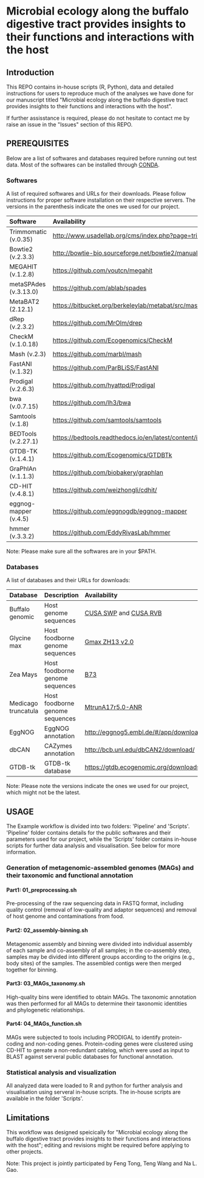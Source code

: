 # Microbial ecology along the buffalo digestive tract provides insights to their functions and interactions with the host

## Introduction

This REPO contains in-house scripts (R, Python), data and detailed instructions for users to reproduce much of the analyses we have done for our manuscript titled "Microbial ecology along the buffalo digestive tract provides insights to their functions and interactions with the host".

If further assisstance is required, please do not hesitate to contact me by raise an issue in the "Issues" section of this REPO.

## PREREQUISITES

Below are a list of softwares and databases required before running out test data. Most of the softwares can be installed through [CONDA](https://www.anaconda.com/products/individual).

### Softwares

A list of required softwares and URLs for their downloads. Please follow instructions for proper software installation on their respective servers. The versions in the parenthesis indicate the ones we used for our project.

|Software|Availability|
|:--------|:-----------|
|Trimmomatic (v.0.35)|http://www.usadellab.org/cms/index.php?page=trimmomatic|
|Bowtie2 (v.2.3.3)|http://bowtie-bio.sourceforge.net/bowtie2/manual.shtml|
|MEGAHIT (v.1.2.8)|https://github.com/voutcn/megahit|
|metaSPAdes (v.3.13.0)|https://github.com/ablab/spades|
|MetaBAT2 (2.12.1)|https://bitbucket.org/berkeleylab/metabat/src/master/|
|dRep (v.2.3.2)|https://github.com/MrOlm/drep|
|CheckM (v.1.0.18)|https://github.com/Ecogenomics/CheckM|
|Mash (v.2.3)|https://github.com/marbl/mash|
|FastANI (v.1.32)|https://github.com/ParBLiSS/FastANI|
|Prodigal (v.2.6.3)|https://github.com/hyattpd/Prodigal|
|bwa (v.0.7.15)|https://github.com/lh3/bwa|
|Samtools (v.1.8)|https://github.com/samtools/samtools|
|BEDTools (v.2.27.1)|https://bedtools.readthedocs.io/en/latest/content/installation.html|
|GTDB-TK (v.1.4.1)|https://github.com/Ecogenomics/GTDBTk|
|GraPhlAn (v.1.1.3)|https://github.com/biobakery/graphlan|
|CD-HIT (v.4.8.1)|https://github.com/weizhongli/cdhit/|
|eggnog-mapper (v.4.5)|https://github.com/eggnogdb/eggnog-mapper|
|hmmer (v.3.3.2)|https://github.com/EddyRivasLab/hmmer|

Note: Please make sure all the softwares are in your $PATH.

### Databases

A list of databases and their URLs for downloads:

|Database|Description|Availability|
|:--------|:-----------|:------------|
|Buffalo genomic|Host genome sequences|[CUSA SWP](https://bigd.big.ac.cn/gwh/Assembly/262/show) and [CUSA RVB](https://bigd.big.ac.cn/gwh/Assembly/261/show)|
|Glycine max|Host foodborne genome sequences|[Gmax ZH13 v2.0](https://bigd.big.ac.cn/gwh/Assembly/652/show)|
|Zea Mays|Host foodborne genome sequences|[B73](https://www.ncbi.nlm.nih.gov/nuccore/LPUQ00000000)|
|Medicago truncatula|Host foodborne genome sequences|[MtrunA17r5.0-ANR](https://www.ncbi.nlm.nih.gov/assembly/GCF_003473485.1/)|
|EggNOG|EggNOG annotation|http://eggnog5.embl.de/#/app/downloads|
|dbCAN|CAZymes annotation|http://bcb.unl.edu/dbCAN2/download/|
|GTDB-tk|GTDB-tk database|https://gtdb.ecogenomic.org/downloads|

Note: Please note the versions indicate the ones we used for our project, which might not be the latest.

## USAGE

The Example workflow is divided into two folders: 'Pipeline' and 'Scripts'. 'Pipeline' folder contains details for the public softwares and their parameters used for our project, while the 'Scripts' folder contains in-house scripts for further data analysis and visualisation. See below for more information.

### Generation of metagenomic-assembled genomes (MAGs) and their taxonomic and functional annotation

#### Part1: 01_preprocessing.sh

Pre-processing of the raw sequencing data in FASTQ format, including quality control (removal of low-quality and adaptor sequences) and removal of host genome and contaminations from food.

#### Part2: 02_assembly-binning.sh

Metagenomic assembly and binning were divided into individual assembly of each sample and co-assembly of all samples; in the co-assembly step, samples may be divided into different groups according to the origins (e.g., body sites) of the samples. The assembled contigs were then merged together for binning.

#### Part3: 03_MAGs_taxonomy.sh

High-quality bins were identified to obtain MAGs. The taxonomic annotation was then performed for all MAGs to determine their taxonomic identities and phylogenetic relationships.

#### Part4: 04_MAGs_function.sh

MAGs were subjected to tools including PRODIGAL to identify protein-coding and non-coding genes. Protein-coding genes were clustered using CD-HIT to gereate a non-redundant catelog, which were used as input to BLAST against serveral public databases for functional annotation.

### Statistical analysis and visualization

All analyzed data were loaded to R and python for further analysis and visualisation using serveral in-house scripts. The in-house scripts are available in the folder 'Scripts'.

## Limitations

This workflow was designed speicically for "Microbial ecology along the buffalo digestive tract provides insights to their functions and interactions with the host"; editing and revisions might be required before applying to other projects.


Note: This project is jointly participated by Feng Tong, Teng Wang and Na L. Gao.
